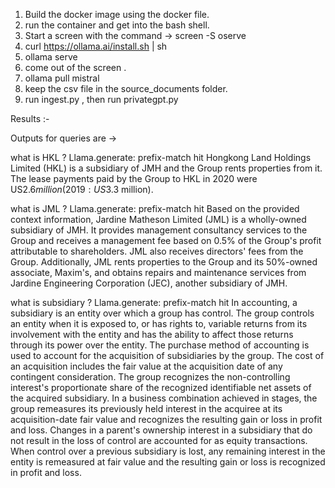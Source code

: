 1. Build the docker image using the docker file.
2. run the container and get into the bash shell.
3. Start a screen with the command -> screen -S oserve
4. curl https://ollama.ai/install.sh | sh
5. ollama serve
6. come out of the screen .
7. ollama pull mistral
8. keep the csv file in the source_documents folder.
9. run ingest.py , then run privategpt.py

Results :-

Outputs for queries are ->

what is HKL ?
Llama.generate: prefix-match hit
 Hongkong Land Holdings Limited (HKL) is a subsidiary of JMH and the Group rents properties from it. The lease payments paid by the Group to HKL in 2020 were US$2.6 million (2019: US$3.3 million).
 
what is JML ?
Llama.generate: prefix-match hit
Based on the provided context information, Jardine Matheson Limited (JML) is a wholly-owned subsidiary of JMH. It provides management consultancy services to the Group and receives a management fee based on 0.5% of the Group's profit attributable to shareholders. JML also receives directors' fees from the Group. Additionally, JML rents properties to the Group and its 50%-owned associate, Maxim's, and obtains repairs and maintenance services from Jardine Engineering Corporation (JEC), another subsidiary of JMH.
 
what is subsidiary ?
Llama.generate: prefix-match hit
 In accounting, a subsidiary is an entity over which a group has control. The group controls an entity when it is exposed to, or has rights to, variable returns from its involvement with the entity and has the ability to affect those returns through its power over the entity. The purchase method of accounting is used to account for the acquisition of subsidiaries by the group. The cost of an acquisition includes the fair value at the acquisition date of any contingent consideration. The group recognizes the non-controlling interest's proportionate share of the recognized identifiable net assets of the acquired subsidiary. In a business combination achieved in stages, the group remeasures its previously held interest in the acquiree at its acquisition-date fair value and recognizes the resulting gain or loss in profit and loss. Changes in a parent's ownership interest in a subsidiary that do not result in the loss of control are accounted for as equity transactions. When control over a previous subsidiary is lost, any remaining interest in the entity is remeasured at fair value and the resulting gain or loss is recognized in profit and loss.


